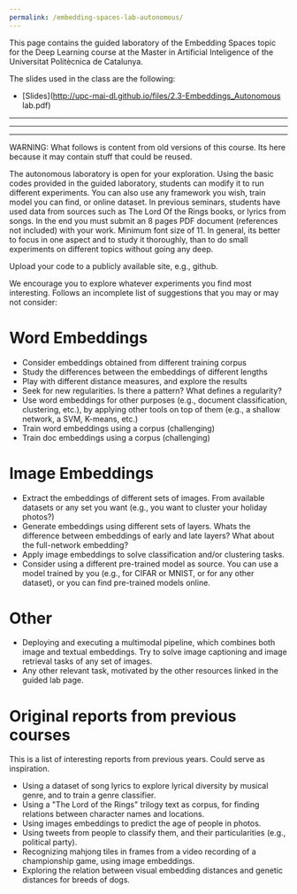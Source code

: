 ```yaml
---
permalink: /embedding-spaces-lab-autonomous/
---
```


This page contains the guided laboratory of the Embedding Spaces topic for the Deep Learning course at the Master in Artificial Inteligence of the Universitat Politècnica de Catalunya.

The slides used in the class are the following:

*  [Slides](http://upc-mai-dl.github.io/files/2.3-Embeddings_Autonomous lab.pdf)

-------------------------------------------------
-------------------------------------------------
-------------------------------------------------
WARNING: What follows is content from old versions of this course. Its here because it may contain stuff that could be reused.

The autonomous laboratory is open for your exploration. Using the basic codes provided in the guided laboratory, students can modify it to run different experiments. You can also use any framework you wish, train model you can find, or online dataset. In previous seminars, students have used data from sources such as The Lord Of the Rings books, or lyrics from songs. In the end you must submit an 8 pages PDF document (references not included) with your work. Minimum font size of 11. In general, its better to focus in one aspect and to study it thoroughly, than to do small experiments on different topics without going any deep.

Upload your code to a publicly available site, e.g., github.

We encourage you to explore whatever experiments you find most interesting. Follows an incomplete list of suggestions that you may or may not consider:

# Word Embeddings
- Consider embeddings obtained from different training corpus
- Study the differences between the embeddings of different lengths
- Play with different distance measures, and explore the results
- Seek for new regularities. Is there a pattern? What defines a regularity?
- Use word embeddings for other purposes (e.g., document classification, clustering, etc.), by applying other tools on top of them (e.g., a shallow network, a SVM, K-means, etc.)
- Train word embeddings using a corpus (challenging)
- Train doc embeddings using a corpus (challenging)

# Image Embeddings
- Extract the embeddings of different sets of images. From available datasets or any set you want (e.g., you want to cluster your holiday photos?)
- Generate embeddings using different sets of layers. Whats the difference between embeddings of early and late layers? What about the full-network embedding?
- Apply image embeddings to solve classification and/or clustering tasks.
- Consider using a different pre-trained model as source. You can use a model trained by you (e.g., for CIFAR or MNIST, or for any other dataset), or you can find pre-trained models online.

# Other
- Deploying and executing a multimodal pipeline, which combines both image and textual embeddings. Try to solve image captioning and image retrieval tasks of any set of images.
- Any other relevant task, motivated by the other resources linked in the guided lab page.


# Original reports from previous courses
This is a list of interesting reports from previous years. Could serve as inspiration.

- Using a dataset of song lyrics to explore lyrical diversity by musical genre, and to train a genre classifier.
- Using a "The Lord of the Rings" trilogy text as corpus, for finding relations between character names and locations.
- Using images embeddings to predict the age of people in photos.
- Using tweets from people to classify them, and their particularities (e.g., political party).
- Recognizing mahjong tiles in frames from a video recording of a championship game, using image embeddings.
- Exploring the relation between visual embedding distances and genetic distances for breeds of dogs.
